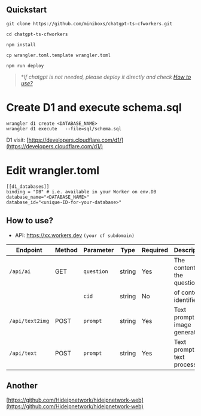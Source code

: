 ## Quickstart

```
git clone https://github.com/miniboxs/chatgpt-ts-cfworkers.git
```

```
cd chatgpt-ts-cfworkers
```

```
npm install
```

```
cp wrangler.toml.template wrangler.toml
```

```
npm run deploy
```

> **If chatgpt is not needed, please deploy it directly and check [How to use?](#use)*

# Create D1 and execute schema.sql

```
wrangler d1 create <DATABASE_NAME>
wrangler d1 execute   --file=sql/schema.sql
```
D1 visit: [https://developers.cloudflare.com/d1/](https://developers.cloudflare.com/d1/)


# Edit wrangler.toml

```
[[d1_databases]]
binding = "DB" # i.e. available in your Worker on env.DB
database_name="<DATABASE_NAME>"
database_id="<unique-ID-for-your-database>"
```

<h2 id='use'> How to use?</h2>

* API: https://xx.workers.dev `(your cf subdomain)`

| Endpoint                       | Method | Parameter   | Type   | Required | Description                                |
| ------------------------------ | ------ | ----------- | ------ | -------- | ------------------------------------------ |
| `/api/ai`                      	| GET    | `question`  | string | Yes      | The content of the question                |
|                                	|        | `cid`       | string| No       | of context identifiers               |
| `/api/text2img`             | POST   | `prompt`    | string | Yes      | Text prompt for image generation           |
| `/api/text`                    | POST   | `prompt`    | string | Yes      | Text prompt for text processing            |

## Another

[https://github.com/Hideipnetwork/hideipnetwork-web](https://github.com/Hideipnetwork/hideipnetwork-web)
